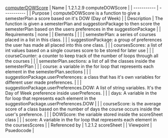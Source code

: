 [computerDOWScore](TeamTwoFiles/computeDOWScore.txt)
| Name | 1.2.1.2.9 computeDOWScore |
| ----------- | ----------- |
| Purpose | computeDOWScore is a function to give a semesterPlan a score based on it's DOW (Day of Week) |
| Description | The function is given a semesterPlan and suggestionPackage to then score the semesterPlan based on the users preferences in the suggestionPackage |
| Requirements | none |
| Elements |  |
|  | semesterPlan: a series of courses placed in a list in this class. |
|  | suggestionPackage: a group of preferences the user has made all placed into this one class. |
|  | coursesScores: a list of int values based on a single courses score to be stored for later use |
|  | courseCounter: a counter to keep track of the number of loops through all the courses |
|  | semesterPlan.sections: a list of all the classes inside the semesterPlan |
|  | course: a variable in the for loop that represents each element in the semesterPlan.sections |
|  | suggestionPackage.userPreferences: a class that has it's own variables for different user made preferences. |
|  | suggestionPackage.userPreferences.DOW: A list of string variables. It's the Day of Week preference inside userPrefences. |
|  | days: A variable in the for loop that represents each element in the suggestionPackage.userPreferences.DOW |
|  | courseScore: is the average score of a class based on the number of days the course occurs inside the user's preference. |
|  | DOWScore: the variable stored inside the scoreSheet class |
|  | score: A variable in the for loop that represents each element in the coursesScores |
| Referenced by | 1.2.1.2 scoreSheet |
| Viewpoint | Psuedocode |
